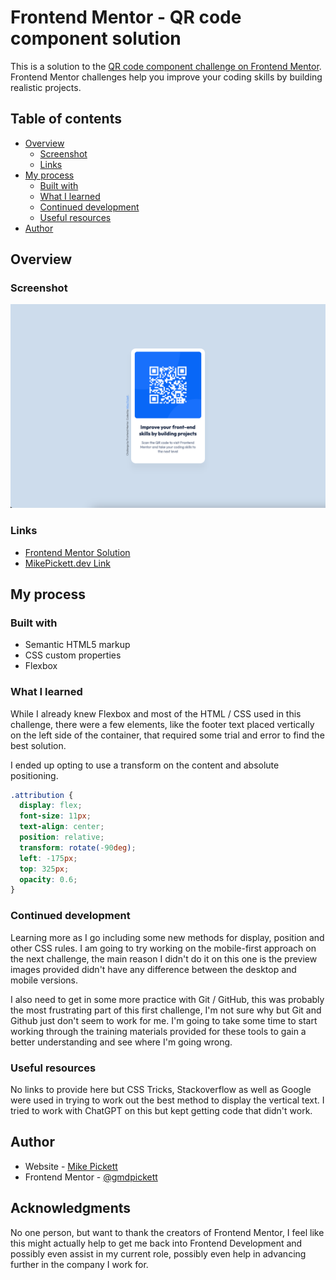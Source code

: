 # Frontend Mentor - QR code component solution

This is a solution to the [QR code component challenge on Frontend Mentor](https://www.frontendmentor.io/challenges/qr-code-component-iux_sIO_H). Frontend Mentor challenges help you improve your coding skills by building realistic projects. 

## Table of contents

- [Overview](#overview)
  - [Screenshot](#screenshot)
  - [Links](#links)
- [My process](#my-process)
  - [Built with](#built-with)
  - [What I learned](#what-i-learned)
  - [Continued development](#continued-development)
  - [Useful resources](#useful-resources)
- [Author](#author)

## Overview

### Screenshot

![](./qr-code-component-final/images/screenshot.png)

### Links

- [Frontend Mentor Solution](https://www.frontendmentor.io/solutions/qr-component-using-html-css-flexbox-QfskAdajiW)
- [MikePickett.dev Link](https://mikepickett.dev/fem-qrcode-component/)

## My process

### Built with

- Semantic HTML5 markup
- CSS custom properties
- Flexbox

### What I learned

While I already knew Flexbox and most of the HTML / CSS used in this challenge, there were a few elements, like the footer text placed vertically on the left side of the container, that required some trial and error to find the best solution. 

I ended up opting to use a transform on the content and absolute positioning. 

```css
.attribution {
  display: flex;
  font-size: 11px;
  text-align: center;
  position: relative;
  transform: rotate(-90deg);
  left: -175px;
  top: 325px;
  opacity: 0.6;
}
```

### Continued development

Learning more as I go including some new methods for display, position and other CSS rules. I am going to try working on the mobile-first approach on the next challenge, the main reason I didn't do it on this one is the preview images provided didn't have any difference between the desktop and mobile versions. 

I also need to get in some more practice with Git / GitHub, this was probably the most frustrating part of this first challenge, I'm not sure why but Git and Github just don't seem to work for me. I'm going to take some time to start working through the training materials provided for these tools to gain a better understanding and see where I'm going wrong. 

### Useful resources

No links to provide here but CSS Tricks, Stackoverflow as well as Google were used in trying to work out the best method to display the vertical text. I tried to work with ChatGPT on this but kept getting code that didn't work. 

## Author

- Website - [Mike Pickett](http://www.mikepickett.dev)
- Frontend Mentor - [@gmdpickett](https://www.frontendmentor.io/profile/gmdpickett)

## Acknowledgments

No one person, but want to thank the creators of Frontend Mentor, I feel like this might actually help to get me back into Frontend Development and possibly even assist in my current role, possibly even help in advancing further in the company I work for. 
